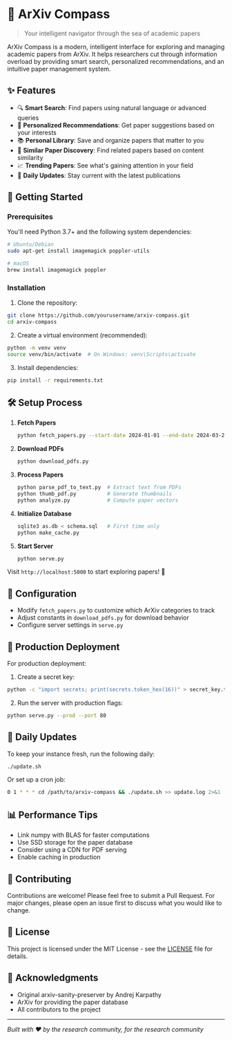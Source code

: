 # 🎯 ArXiv Compass

> Your intelligent navigator through the sea of academic papers

ArXiv Compass is a modern, intelligent interface for exploring and managing academic papers from ArXiv. It helps researchers cut through information overload by providing smart search, personalized recommendations, and an intuitive paper management system.

## ✨ Features

- 🔍 **Smart Search**: Find papers using natural language or advanced queries
- 🎯 **Personalized Recommendations**: Get paper suggestions based on your interests
- 📚 **Personal Library**: Save and organize papers that matter to you
- 🔄 **Similar Paper Discovery**: Find related papers based on content similarity
- 📈 **Trending Papers**: See what's gaining attention in your field
- 📅 **Daily Updates**: Stay current with the latest publications

## 🚀 Getting Started

### Prerequisites

You'll need Python 3.7+ and the following system dependencies:

```bash
# Ubuntu/Debian
sudo apt-get install imagemagick poppler-utils

# macOS
brew install imagemagick poppler
```

### Installation

1. Clone the repository:
```bash
git clone https://github.com/yourusername/arxiv-compass.git
cd arxiv-compass
```

2. Create a virtual environment (recommended):
```bash
python -m venv venv
source venv/bin/activate  # On Windows: venv\Scripts\activate
```

3. Install dependencies:
```bash
pip install -r requirements.txt
```

## 🛠️ Setup Process

1. **Fetch Papers**
   ```bash
   python fetch_papers.py --start-date 2024-01-01 --end-date 2024-03-20
   ```

2. **Download PDFs**
   ```bash
   python download_pdfs.py
   ```

3. **Process Papers**
   ```bash
   python parse_pdf_to_text.py  # Extract text from PDFs
   python thumb_pdf.py          # Generate thumbnails
   python analyze.py            # Compute paper vectors
   ```

4. **Initialize Database**
   ```bash
   sqlite3 as.db < schema.sql   # First time only
   python make_cache.py
   ```

5. **Start Server**
   ```bash
   python serve.py
   ```

Visit `http://localhost:5000` to start exploring papers! 🎉

## 🔧 Configuration

- Modify `fetch_papers.py` to customize which ArXiv categories to track
- Adjust constants in `download_pdfs.py` for download behavior
- Configure server settings in `serve.py`

## 🌟 Production Deployment

For production deployment:

1. Create a secret key:
```bash
python -c "import secrets; print(secrets.token_hex(16))" > secret_key.txt
```

2. Run the server with production flags:
```bash
python serve.py --prod --port 80
```

## 🔄 Daily Updates

To keep your instance fresh, run the following daily:

```bash
./update.sh
```

Or set up a cron job:
```bash
0 1 * * * cd /path/to/arxiv-compass && ./update.sh >> update.log 2>&1
```

## 📊 Performance Tips

- Link numpy with BLAS for faster computations
- Use SSD storage for the paper database
- Consider using a CDN for PDF serving
- Enable caching in production

## 🤝 Contributing

Contributions are welcome! Please feel free to submit a Pull Request. For major changes, please open an issue first to discuss what you would like to change.

## 📝 License

This project is licensed under the MIT License - see the [LICENSE](LICENSE) file for details.

## 🙏 Acknowledgments

- Original arxiv-sanity-preserver by Andrej Karpathy
- ArXiv for providing the paper database
- All contributors to the project

---

*Built with ❤️ by the research community, for the research community*
